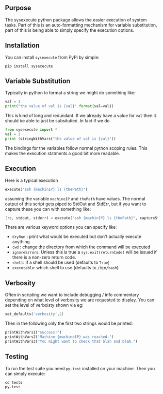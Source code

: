 ## Purpose

The sysexecute python package allows the easier execution of system tasks. Part of this is an auto-formatting mechanism for variable substitution, part of this is being able to simply specify the execution options.

## Installation

You can install `sysexecute` from PyPi by simple:

```shell
pip install sysexecute
```

## Variable Substitution

Typically in python to format a string we might do something like:

```python
val = 3
print("the value of val is {val}".format(val=val))
```

This is kind of long and redundant. If we already have a value for `val` then it should be able to just be subsitutied. In fact if we do

```python
from sysexecute import *
val = 3
print (stringWithVars("the value of val is {val}"))
```

The bindings for the variables follow normal python scoping rules. This makes the execution statments a good bit more readable.

## Execution

Here is a typical execution

``` python
execute("ssh {machinIP} ls {thePath}")
```
assuming the variable `machineIP` and `thePath` have values. The normal output of this script gets piped to StdOut and StdErr, but if you want to capture these you can with something like:

```python
(rc, stdout, stderr) = execute("ssh {machinIP} ls {thePath}", captureStdOutStdErr=True)
```

There are various keyword options you can specify like:
- `dryRun` : print what would be executed but don't actually execute anything
- `cwd` : change the directory from which the command will be executed
- `ignoreErrors`: Unless this is true a `sys.exit(returnCode)` will be issued if there is a non-zero return code.
- `shell`: if a shell should be used (defaults to `True`)
- `executable`: which shell to use (defaults to `/bin/bash`)

## Verbosity

Often in scripting we want to include debugging / info commentary depending on what level of verbosity we are requested to display. You can set the level of verboisty shown via eg:

```python
set_defaults('verbosity',2)
```

Then in the following only the first two strings would be printed:

```python
printWithVars1("success!")
printWithVars2("Machine {machineIP} was reached.")
printWithVars3("You might want to check that blah and blah.")
```


## Testing

To run the test suite you need `py.test` installed on your machine. Then you can simply execute:

```python
cd tests
py.test
```

